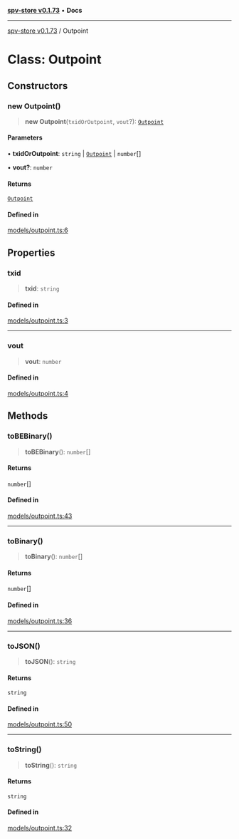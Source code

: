 [**spv-store v0.1.73**](../README.md) • **Docs**

***

[spv-store v0.1.73](../globals.md) / Outpoint

# Class: Outpoint

## Constructors

### new Outpoint()

> **new Outpoint**(`txidOrOutpoint`, `vout`?): [`Outpoint`](Outpoint.md)

#### Parameters

• **txidOrOutpoint**: `string` \| [`Outpoint`](Outpoint.md) \| `number`[]

• **vout?**: `number`

#### Returns

[`Outpoint`](Outpoint.md)

#### Defined in

[models/outpoint.ts:6](https://github.com/bitcoin-sv/spv-store/blob/9735342843cd2ea4b04983988f1fa98b59c98947/src/models/outpoint.ts#L6)

## Properties

### txid

> **txid**: `string`

#### Defined in

[models/outpoint.ts:3](https://github.com/bitcoin-sv/spv-store/blob/9735342843cd2ea4b04983988f1fa98b59c98947/src/models/outpoint.ts#L3)

***

### vout

> **vout**: `number`

#### Defined in

[models/outpoint.ts:4](https://github.com/bitcoin-sv/spv-store/blob/9735342843cd2ea4b04983988f1fa98b59c98947/src/models/outpoint.ts#L4)

## Methods

### toBEBinary()

> **toBEBinary**(): `number`[]

#### Returns

`number`[]

#### Defined in

[models/outpoint.ts:43](https://github.com/bitcoin-sv/spv-store/blob/9735342843cd2ea4b04983988f1fa98b59c98947/src/models/outpoint.ts#L43)

***

### toBinary()

> **toBinary**(): `number`[]

#### Returns

`number`[]

#### Defined in

[models/outpoint.ts:36](https://github.com/bitcoin-sv/spv-store/blob/9735342843cd2ea4b04983988f1fa98b59c98947/src/models/outpoint.ts#L36)

***

### toJSON()

> **toJSON**(): `string`

#### Returns

`string`

#### Defined in

[models/outpoint.ts:50](https://github.com/bitcoin-sv/spv-store/blob/9735342843cd2ea4b04983988f1fa98b59c98947/src/models/outpoint.ts#L50)

***

### toString()

> **toString**(): `string`

#### Returns

`string`

#### Defined in

[models/outpoint.ts:32](https://github.com/bitcoin-sv/spv-store/blob/9735342843cd2ea4b04983988f1fa98b59c98947/src/models/outpoint.ts#L32)
